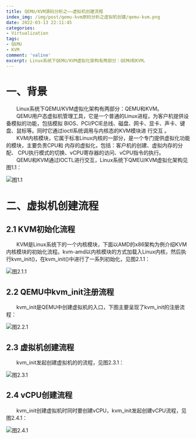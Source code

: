 ```yaml
---
title: QEMU/KVM源码分析之——虚拟机创建流程
index_img: /img/post/qemu-kvm原码分析之虚拟机创建/qemu-kvm.png
date: 2022-03-13 22:11:45
categories:
- Virtualization
tags:
- QEMU
- KVM
comment: 'valine'
excerpt: Linux系统下QEMU/KVM虚拟化架构有两部分：QEMU和KVM。
---
```

# 一、背景
<div class="markdown-body">
&emsp;&emsp;Linux系统下QEMU/KVM虚拟化架构有两部分：QEMU和KVM。<br>
&emsp;&emsp;QEMU用户态虚拟机管理工具，它是一个普通的Linux进程，为客户机提供设备模拟的功能，包括模拟
BIOS、PCI/PCIE总线、磁盘、网卡、显卡、声卡、键盘、鼠标等。同时它通过ioctl系统调用与内核态的KVM模块进
行交互 。<br>
&emsp;&emsp;KVM内核模块，它属于标准Linux内核的一部分，是一个专门提供虚拟化功能的模块，主要负责CPU和
内存的虚拟化，包括：客户机的创建、虚拟内存的分配、 CPU执行模式的切换、vCPU寄存器的访问、vCPU指令的执行。<br>
&emsp;&emsp;QEMU和KVM通过IOCTL进行交互，Linux系统下QMEU/KVM虚拟化架构见图1.1：</div>

![图1.1](图1.1.png)

# 二、虚拟机创建流程
## 2.1  KVM初始化流程
<div class="markdown-body">
&emsp;&emsp;KVM是Linux系统下的一个内核模块，下面以AMD的x86架构为例介绍KVM内核模块的初始化流程。kvm-amd以内核模块的方式加载入Linux内核，然后执行kvm_init()，在kvm_init()中进行了一系列初始化，见图2.1.1：</div>

![图2.1.1](图2.1.1.png)

## 2.2 QEMU中kvm_init注册流程
<div class="markdown-body">
&emsp;&emsp;kvm_init是QEMU中创建虚拟机的入口，下图主要呈现了kvm_init的注册流程：</div>

![图2.2.1](图2.2.1.png)

## 2.3 虚拟机创建流程
<div class="markdown-body">
&emsp;&emsp;kvm_init发起创建虚拟机的的流程，见图2.3.1：</div>

![图2.3.1](图2.3.1.png)

## 2.4 vCPU创建流程
<div class="markdown-body">
&emsp;&emsp;kvm_init创建虚拟机时同时要创建vCPU，kvm_init发起创建vCPU流程，见图2.4.1：</div>

![图2.4.1](图2.4.1.png)


